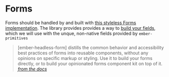 # Forms

Forms should be handled by and built with [this styleless Forms implementation][gh-headless-form]. The library provides provides a way to [build your fields][gh-custom-controls], which we will use with the unque, non-native fields provided by `ember-primitives` 


> [ember-headless-form] distills the common behavior and accessibility best practices of forms into reusable components, without any opinions on specific markup or styling. Use it to build your forms directly, or to build your opinionated forms component kit on top of it. 
> <cite>[from the docs][gh-form-intro]</cite>

[gh-headless-form]: https://github.com/CrowdStrike/ember-headless-form/
[gh-custom-controls]: https://ember-headless-form.pages.dev/docs/usage/custom-controls
[gh-form-intro]: https://ember-headless-form.pages.dev/docs

